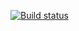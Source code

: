 [![Build status](https://ci.appveyor.com/api/projects/status/uxq83nw1lcifav6w?svg=true)](https://ci.appveyor.com/project/PotapovEvgeny/javaqamid75patterns)